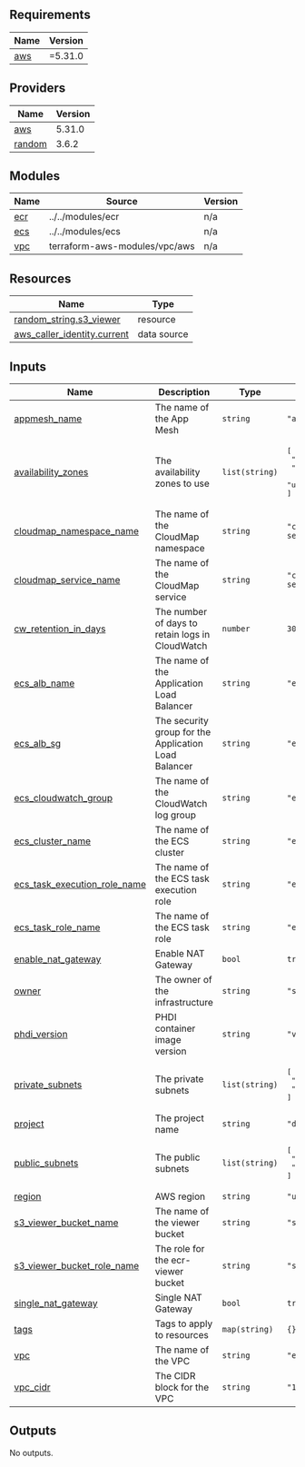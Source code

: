 <!-- BEGIN_TF_DOCS -->
## Requirements

| Name | Version |
|------|---------|
| <a name="requirement_aws"></a> [aws](#requirement\_aws) | =5.31.0 |

## Providers

| Name | Version |
|------|---------|
| <a name="provider_aws"></a> [aws](#provider\_aws) | 5.31.0 |
| <a name="provider_random"></a> [random](#provider\_random) | 3.6.2 |

## Modules

| Name | Source | Version |
|------|--------|---------|
| <a name="module_ecr"></a> [ecr](#module\_ecr) | ../../modules/ecr | n/a |
| <a name="module_ecs"></a> [ecs](#module\_ecs) | ../../modules/ecs | n/a |
| <a name="module_vpc"></a> [vpc](#module\_vpc) | terraform-aws-modules/vpc/aws | n/a |

## Resources

| Name | Type |
|------|------|
| [random_string.s3_viewer](https://registry.terraform.io/providers/hashicorp/random/latest/docs/resources/string) | resource |
| [aws_caller_identity.current](https://registry.terraform.io/providers/hashicorp/aws/5.31.0/docs/data-sources/caller_identity) | data source |

## Inputs

| Name | Description | Type | Default | Required |
|------|-------------|------|---------|:--------:|
| <a name="input_appmesh_name"></a> [appmesh\_name](#input\_appmesh\_name) | The name of the App Mesh | `string` | `"appmesh"` | no |
| <a name="input_availability_zones"></a> [availability\_zones](#input\_availability\_zones) | The availability zones to use | `list(string)` | <pre>[<br>  "us-east-1a",<br>  "us-east-1b",<br>  "us-east-1c"<br>]</pre> | no |
| <a name="input_cloudmap_namespace_name"></a> [cloudmap\_namespace\_name](#input\_cloudmap\_namespace\_name) | The name of the CloudMap namespace | `string` | `"cloudmap-service-connect"` | no |
| <a name="input_cloudmap_service_name"></a> [cloudmap\_service\_name](#input\_cloudmap\_service\_name) | The name of the CloudMap service | `string` | `"cloudmap-services"` | no |
| <a name="input_cw_retention_in_days"></a> [cw\_retention\_in\_days](#input\_cw\_retention\_in\_days) | The number of days to retain logs in CloudWatch | `number` | `30` | no |
| <a name="input_ecs_alb_name"></a> [ecs\_alb\_name](#input\_ecs\_alb\_name) | The name of the Application Load Balancer | `string` | `"ecs-alb"` | no |
| <a name="input_ecs_alb_sg"></a> [ecs\_alb\_sg](#input\_ecs\_alb\_sg) | The security group for the Application Load Balancer | `string` | `"ecs-albsg"` | no |
| <a name="input_ecs_cloudwatch_group"></a> [ecs\_cloudwatch\_group](#input\_ecs\_cloudwatch\_group) | The name of the CloudWatch log group | `string` | `"ecs-cwlg"` | no |
| <a name="input_ecs_cluster_name"></a> [ecs\_cluster\_name](#input\_ecs\_cluster\_name) | The name of the ECS cluster | `string` | `"ecs-cluster"` | no |
| <a name="input_ecs_task_execution_role_name"></a> [ecs\_task\_execution\_role\_name](#input\_ecs\_task\_execution\_role\_name) | The name of the ECS task execution role | `string` | `"ecs-tern"` | no |
| <a name="input_ecs_task_role_name"></a> [ecs\_task\_role\_name](#input\_ecs\_task\_role\_name) | The name of the ECS task role | `string` | `"ecs-tr"` | no |
| <a name="input_enable_nat_gateway"></a> [enable\_nat\_gateway](#input\_enable\_nat\_gateway) | Enable NAT Gateway | `bool` | `true` | no |
| <a name="input_owner"></a> [owner](#input\_owner) | The owner of the infrastructure | `string` | `"skylight"` | no |
| <a name="input_phdi_version"></a> [phdi\_version](#input\_phdi\_version) | PHDI container image version | `string` | `"v1.4.4"` | no |
| <a name="input_private_subnets"></a> [private\_subnets](#input\_private\_subnets) | The private subnets | `list(string)` | <pre>[<br>  "176.24.1.0/24",<br>  "176.24.3.0/24"<br>]</pre> | no |
| <a name="input_project"></a> [project](#input\_project) | The project name | `string` | `"dibbs-ce"` | no |
| <a name="input_public_subnets"></a> [public\_subnets](#input\_public\_subnets) | The public subnets | `list(string)` | <pre>[<br>  "176.24.2.0/24",<br>  "176.24.4.0/24"<br>]</pre> | no |
| <a name="input_region"></a> [region](#input\_region) | AWS region | `string` | `"us-east-1"` | no |
| <a name="input_s3_viewer_bucket_name"></a> [s3\_viewer\_bucket\_name](#input\_s3\_viewer\_bucket\_name) | The name of the viewer bucket | `string` | `"s3-viewer"` | no |
| <a name="input_s3_viewer_bucket_role_name"></a> [s3\_viewer\_bucket\_role\_name](#input\_s3\_viewer\_bucket\_role\_name) | The role for the ecr-viewer bucket | `string` | `"s3-viewer-role"` | no |
| <a name="input_single_nat_gateway"></a> [single\_nat\_gateway](#input\_single\_nat\_gateway) | Single NAT Gateway | `bool` | `true` | no |
| <a name="input_tags"></a> [tags](#input\_tags) | Tags to apply to resources | `map(string)` | `{}` | no |
| <a name="input_vpc"></a> [vpc](#input\_vpc) | The name of the VPC | `string` | `"ecs-vpc"` | no |
| <a name="input_vpc_cidr"></a> [vpc\_cidr](#input\_vpc\_cidr) | The CIDR block for the VPC | `string` | `"176.24.0.0/16"` | no |

## Outputs

No outputs.
<!-- END_TF_DOCS -->